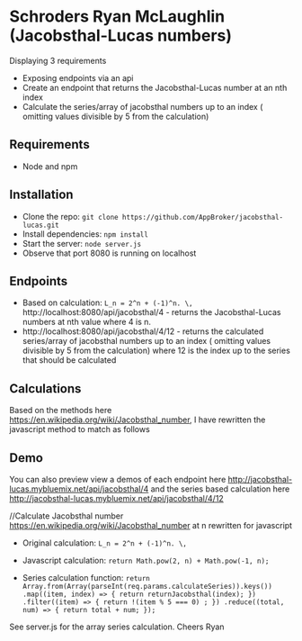 # Schroders Ryan McLaughlin (Jacobsthal-Lucas numbers)

Displaying 3 requirements
- Exposing endpoints via an api
- Create an endpoint that returns the Jacobsthal-Lucas number at an nth index
- Calculate the series/array of jacobsthal numbers up to an index ( omitting values divisible by 5 from the calculation)

## Requirements

- Node and npm

## Installation

- Clone the repo: `git clone https://github.com/AppBroker/jacobsthal-lucas.git`
- Install dependencies: `npm install`
- Start the server: `node server.js`
- Observe that port 8080 is running on localhost

## Endpoints
- Based on calculation:  `L_n = 2^n + (-1)^n. \,`
http://localhost:8080/api/jacobsthal/4 - returns the Jacobsthal-Lucas numbers at nth value where 4 is n.
- http://localhost:8080/api/jacobsthal/4/12 - returns the calculated series/array of jacobsthal numbers up to an index ( omitting values divisible by 5 from the calculation) where 12 is the index up to the series that should be calculated

## Calculations
Based on the methods here https://en.wikipedia.org/wiki/Jacobsthal_number, I have rewritten the javascript method to match as follows

## Demo
You can also preview view a demos of each endpoint here http://jacobsthal-lucas.mybluemix.net/api/jacobsthal/4 and the series based calculation here http://jacobsthal-lucas.mybluemix.net/api/jacobsthal/4/12

//Calculate Jacobsthal number https://en.wikipedia.org/wiki/Jacobsthal_number at n rewritten for javascript

- Original calculation:  `L_n = 2^n + (-1)^n. \,`

- Javascript calculation: `return Math.pow(2, n) + Math.pow(-1, n);`
- Series calculation function: `return Array.from(Array(parseInt(req.params.calculateSeries)).keys())
		.map((item, index) => {
			return returnJacobsthal(index);
		})
		.filter((item) => {
			return !(item % 5 === 0) ;
		})
		.reduce((total, num) => {
    		return total + num;
		});`


See server.js for the array series calculation.
Cheers
Ryan
